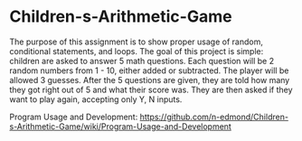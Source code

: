 # Children-s-Arithmetic-Game

The purpose of this assignment is to show proper usage of random, conditional statements, and loops. The goal of this project is simple: children are asked to answer 5 math questions.   Each question will be 2 random numbers from 1 - 10, either added or subtracted.  The player will be allowed 3 guesses.  After the 5 questions are given, they are told how many they got right out of 5 and what their score was.  They are then asked if they want to play again, accepting only Y, N inputs.


Program Usage and Development: https://github.com/n-edmond/Children-s-Arithmetic-Game/wiki/Program-Usage-and-Development
